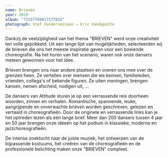 ```yaml
---
name: Brieven
year: 2019
album: "72157709017177832"
photograph: Stef Vandersmissen – Eric Vandeputte
---
```

Dankzij de veelzijdigheid van het thema "BRIEVEN" werd onze creativiteit ten volle geprikkeld. Uit een lange lijst van mogelijkheden, selecteerden wij de brieven die ons het meeste inspiratie gaven voor een boeiende choreografie. Na het horen van het scenario, waren ook onze dansers meteen gewonnen voor het idee.

Brieven brengen ons naar andere plaatsen en voeren ons mee over de grenzen heen. Ze vertellen over mensen die we kennen, familieleden, vrienden, collega's of bekende figuren. Ze uiten meningen, brengen kansen, nemen afscheid, nodigen uit, ...

De dansers van Attitude sturen je op een verrassende reis doorheen woorden, zinnen en verhalen. Romantische, spannende, leuke, aangrijpende en onverwachte brieven worden geschreven, gelezen en vertaald in choreografieën. Door de originele en verrassende links kan je het optreden lezen als één lange brief. Meer dan 200 dansers tussen 4 jaar en 50 jaar brengen onze ideeën op het podium in klassieke, moderne en jazzchoreografieën.

De intense zoektocht naar de juiste muziek, het ontwerpen van de bijpassende kostuums, het creëren van de choreografieën en de professionele belichting maken onze "BRIEVEN" compleet.
